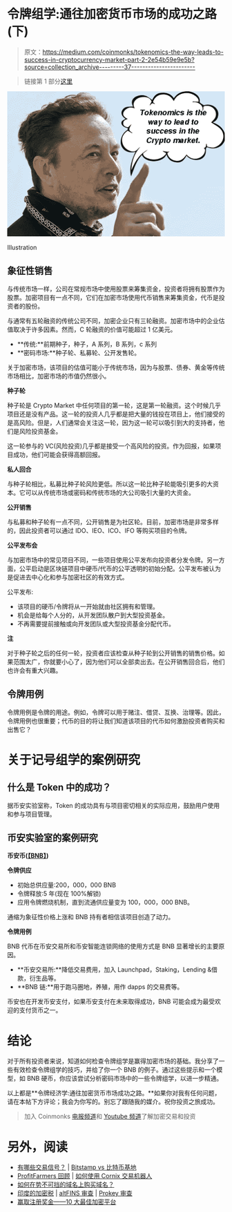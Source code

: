 # 令牌组学:通往加密货币市场的成功之路(下)

> 原文：<https://medium.com/coinmonks/tokenomics-the-way-leads-to-success-in-cryptocurrency-market-part-2-2e54b59e9e5b?source=collection_archive---------37----------------------->

> 链接第 1 部分[这里](/coinmonks/tokenomics-the-way-leads-to-success-in-cryptocurrency-market-part-1-9515ec0a9047)

![](img/2121df5f795c4d76c63fb43518a7b5d0.png)

Illustration

## 象征性销售

与传统市场一样，公司在常规市场中使用股票来筹集资金，投资者将拥有股票作为股票。加密项目有一点不同，它们在加密市场使用代币销售来筹集资金，代币是投资者的股份。

与通常有五轮融资的传统公司不同，加密企业只有三轮融资。加密市场中的企业估值取决于许多因素。然而，C 轮融资的价值可能超过 1 亿美元。

*   **传统:**前期种子，种子，A 系列，B 系列，c 系列
*   **密码市场:**种子轮、私募轮、公开发售轮。

关于加密市场，该项目的估值可能小于传统市场，因为与股票、债券、黄金等传统市场相比，加密市场的市值仍然很小。

**种子轮**

种子轮是 Crypto Market 中任何项目的第一轮，这是第一轮融资。这个时候几乎项目还是没有产品。这一轮的投资人几乎都是把大量的钱投在项目上，他们接受的是高风险。但是，人们通常会关注这一轮，因为这一轮可以吸引到大的支持者，他们是风险投资基金。

这一轮参与的 VC(风险投资)几乎都是接受一个高风险的投资。作为回报，如果项目成功，他们可能会获得高额回报。

**私人回合**

与种子轮相比，私募比种子轮风险更低。所以这一轮比种子轮能吸引更多的大资本。它可以从传统市场或密码和传统市场的大公司吸引大量的大资金。

**公开销售**

与私募和种子轮有一点不同，公开销售是为社区轮。目前，加密市场是非常多样的，因此投资者可以通过 IDO、IEO、ICO、IFO 等购买项目的令牌。

**公平发布会**

与加密市场中的常见项目不同，一些项目使用公平发布向投资者分发令牌。另一方面，公平启动是区块链项目中硬币/代币的公平透明的初始分配。公平发布被认为是促进去中心化和参与加密社区的有效方式。

公平发布:

*   该项目的硬币/令牌将从一开始就由社区拥有和管理。
*   机会是给每个人分的，从开发团队散户到大型投资基金。
*   不再需要提前接触或向开发团队或大型投资基金分配代币。

**注**

对于种子轮之后的任何一轮，投资者应该检查从种子轮到公开销售的销售价格。如果范围太广，你就要小心了，因为他们可以全部卖出去。在公开销售回合后，他们也许会有重大兴趣。

## 令牌用例

令牌用例是令牌的用途。例如，令牌可以用于赌注、借贷、互换、治理等。因此，令牌用例也很重要；代币的目的将让我们知道该项目的代币如何激励投资者购买和出售它？

# 关于记号组学的案例研究

## 什么是 Token 中的成功？

据币安实验室称，Token 的成功具有与项目密切相关的实际应用，鼓励用户使用和参与项目管理。

## 币安实验室的案例研究

**币安币(**[**【BNB】**](https://thelayer.xyz/what-is-binance-coin-bnb-all-you-need-to-know/)**)**

**令牌供应**

*   初始总供应量:200，000，000 BNB
*   令牌释放:5 年(现在 100%解锁)
*   应用令牌燃烧机制，直到流通供应量变为 100，000，000 BNB。

通缩为象征性价格上涨和 BNB 持有者相信该项目创造了动力。

**令牌用例**

BNB 代币在币安交易所和币安智能连锁网络的使用方式是 BNB 显著增长的主要原因。

*   **币安交易所:**降低交易费用，加入 Launchpad，Staking，Lending &借款，衍生品等。
*   **BNB 链:**用于跑马圈地，养殖，用作 dapps 的交易费等。

币安也在开发币安支付，如果币安支付在未来取得成功，BNB 可能会成为最受欢迎的支付货币之一。

# 结论

对于所有投资者来说，知道如何检查令牌组学是赢得加密市场的基础。我分享了一些有效检查令牌组学的技巧，并给了你一个 BNB 的例子。通过这些提示和一个模型，如 BNB 硬币，你应该尝试分析密码市场中的一些令牌组学，以进一步精通。

以上都是**令牌经济学:通往加密货币市场成功之路。**如果你对我有任何问题，请在本帖下方评论；我会为你写的。别忘了跟随我的媒介。祝你投资之旅成功。

> 加入 Coinmonks [电报频道](https://t.me/coincodecap)和 [Youtube 频道](https://www.youtube.com/c/coinmonks/videos)了解加密交易和投资

# 另外，阅读

*   [有哪些交易信号？](https://coincodecap.com/trading-signal) | [Bitstamp vs 比特币基地](https://coincodecap.com/bitstamp-coinbase)
*   [ProfitFarmers 回顾](https://coincodecap.com/profitfarmers-review) | [如何使用 Cornix 交易机器人](https://coincodecap.com/cornix-trading-bot)
*   [如何在势不可挡的域名上购买域名？](https://coincodecap.com/buy-domain-on-unstoppable-domains)
*   [印度的加密税](https://coincodecap.com/crypto-tax-india) | [altFINS 审查](https://coincodecap.com/altfins-review) | [Prokey 审查](/coinmonks/prokey-review-26611173c13c)
*   [赢取注册奖金——10 大最佳加密平台](https://coincodecap.com/earn-sign-up-bonus)